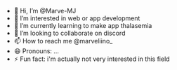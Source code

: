 - 👋 Hi, I’m @Marve-MJ
- 👀 I’m interested in web or app development
- 🌱 I’m currently learning to make app thalasemia
- 💞️ I’m looking to collaborate on discord
- 📫 How to reach me @marveliino_
- 😄 Pronouns: ...
- ⚡ Fun fact: i'm actually not very interested in this field

<!---
Marve-MJ/Marve-MJ is a ✨ special ✨ repository because its `README.md` (this file) appears on your GitHub profile.
You can click the Preview link to take a look at your changes.
--->
